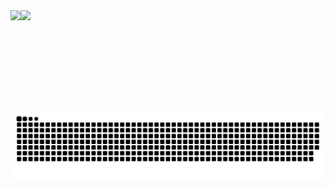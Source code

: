 <div style="display: flex; flex-direction: row;" align="center">
 <img class="img" height="160cm" src="https://github-readme-stats-sigma-five.vercel.app/api?username=SSD-11&show_icons=true&theme=radical&hide_border=true" />
 <img class="img" height="160cm" src="https://streak-stats.demolab.com/?user=SSD-11&theme=radical&hide_border=true&date_format=j%20M%5B%20Y%5D"/>
</div>

<picture>
  <source media="(prefers-color-scheme: dark)" srcset="https://github.com/SSD-11/SSD-11/blob/output/github-contribution-grid-snake-dark.svg" />
  <source media="(prefers-color-scheme: light)" srcset="https://github.com/SSD-11/SSD-11/blob/output/github-contribution-grid-snake.svg" />
  <img alt="github-snake" src="https://github.com/SSD-11/SSD-11/blob/output/github-contribution-grid-snake.svg" />
</picture>
